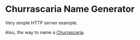 # Churrascaria Name Generator

Very simple HTTP server example.

Also, *the* way to name a
[Churrascaria](https://en.wikipedia.org/wiki/Churrascaria).
